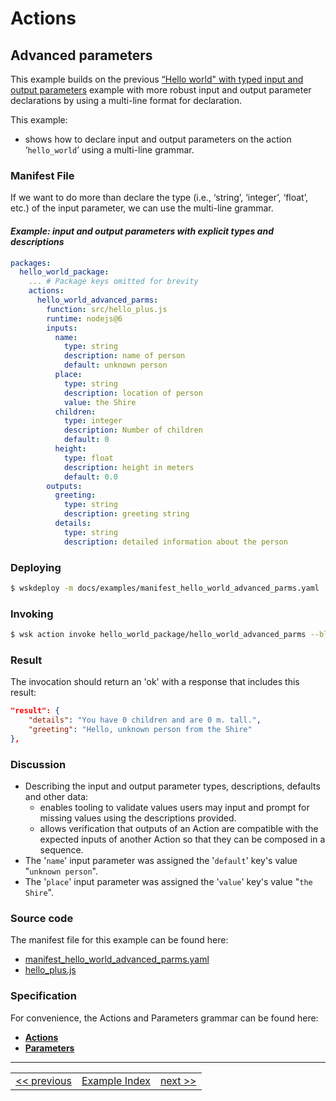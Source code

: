 <!--
#
# Licensed to the Apache Software Foundation (ASF) under one or more
# contributor license agreements.  See the NOTICE file distributed with
# this work for additional information regarding copyright ownership.
# The ASF licenses this file to You under the Apache License, Version 2.0
# (the "License"); you may not use this file except in compliance with
# the License.  You may obtain a copy of the License at
#
#     http://www.apache.org/licenses/LICENSE-2.0
#
# Unless required by applicable law or agreed to in writing, software
# distributed under the License is distributed on an "AS IS" BASIS,
# WITHOUT WARRANTIES OR CONDITIONS OF ANY KIND, either express or implied.
# See the License for the specific language governing permissions and
# limitations under the License.
#
-->

# Actions

## Advanced parameters

This example builds on the previous [“Hello world" with typed input and output parameters](wskdeploy_action_typed_parms.md#actions) example with more robust input and output parameter declarations by using a multi-line format for declaration.

This example:
- shows how to declare input and output parameters on the action ‘```hello_world```’ using a multi-line grammar.

### Manifest File
If we want to do more than declare the type (i.e., ‘string’, ‘integer’, ‘float’, etc.) of the input parameter, we can use the multi-line grammar.

#### _Example: input and output parameters with explicit types and descriptions_
```yaml
packages:
  hello_world_package:
    ... # Package keys omitted for brevity
    actions:
      hello_world_advanced_parms:
        function: src/hello_plus.js
        runtime: nodejs@6
        inputs:
          name:
            type: string
            description: name of person
            default: unknown person
          place:
            type: string
            description: location of person
            value: the Shire
          children:
            type: integer
            description: Number of children
            default: 0
          height:
            type: float
            description: height in meters
            default: 0.0
        outputs:
          greeting:
            type: string
            description: greeting string
          details:
            type: string
            description: detailed information about the person
```

### Deploying
```sh
$ wskdeploy -m docs/examples/manifest_hello_world_advanced_parms.yaml
```

### Invoking
```sh
$ wsk action invoke hello_world_package/hello_world_advanced_parms --blocking
```

### Result
The invocation should return an 'ok' with a response that includes this result:
```json
"result": {
    "details": "You have 0 children and are 0 m. tall.",
    "greeting": "Hello, unknown person from the Shire"
},
```

### Discussion
- Describing the input and output parameter types, descriptions, defaults and other data:
  - enables tooling to validate values users may input and prompt for missing values using the descriptions provided.
  - allows verification that outputs of an Action are compatible with the expected inputs of another Action so that they can be composed in a sequence.
- The '```name```' input parameter was assigned the '```default```' key's value "```unknown person```".
- The '```place```' input parameter was assigned the '```value```' key's value "```the Shire```".

### Source code
The manifest file for this example can be found here:
- [manifest_hello_world_advanced_parms.yaml](examples/manifest_hello_world_advanced_parms.yaml)
- [hello_plus.js](examples/src/hello_plus.js)

### Specification
For convenience, the Actions and Parameters grammar can be found here:
- **[Actions](../specification/html/spec_actions.md#actions)**
- **[Parameters](../specification/html/spec_parameters.md#parameters)**

---
<!--
 Bottom Navigation
-->
<html>
<div align="center">
<table align="center">
  <tr>
    <td><a href="wskdeploy_action_typed_parms.md#actions">&lt;&lt;&nbsp;previous</a></td>
    <td><a href="programming_guide.md#guided-examples">Example Index</a></td>
    <td><a href="wskdeploy_action_env_var_parms.md#actions">next&nbsp;&gt;&gt;</a></td>
  </tr>
</table>
</div>
</html>

